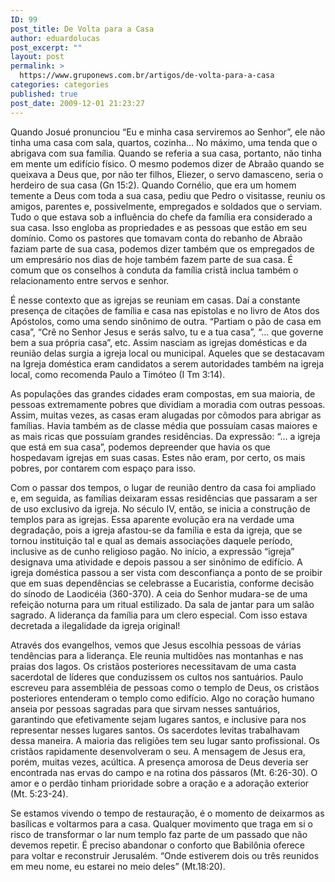 ```yaml
---
ID: 99
post_title: De Volta para a Casa
author: eduardolucas
post_excerpt: ""
layout: post
permalink: >
  https://www.gruponews.com.br/artigos/de-volta-para-a-casa
categories: categories
published: true
post_date: 2009-12-01 21:23:27
---
```

Quando Josué pronunciou “Eu e minha casa serviremos ao Senhor”, ele não tinha uma casa com sala, quartos, cozinha... No máximo, uma tenda que o abrigava com sua família. Quando se referia a sua casa, portanto, não tinha em mente um edifício físico. O mesmo podemos dizer de Abraão quando se queixava a Deus que, por não ter filhos, Eliezer, o servo damasceno, seria o herdeiro de sua casa (Gn 15:2). Quando Cornélio, que era um homem temente a Deus com toda a sua casa, pediu que Pedro o visitasse, reuniu os amigos, parentes e, possivelmente, empregados e soldados que o serviam. Tudo o que estava sob a influência do chefe da família era considerado a sua casa. Isso engloba as propriedades e as pessoas que estão em seu domínio. Como os pastores que tomavam conta do rebanho de Abraão faziam parte de sua casa, podemos dizer também que os empregados de um empresário nos dias de hoje também fazem parte de sua casa. É comum que os conselhos à conduta da família cristã inclua também o relacionamento entre servos e senhor.

É nesse contexto que as igrejas se reuniam em casas. Daí a constante presença de citações de família e casa nas epístolas e no livro de Atos dos Apóstolos, como uma sendo sinônimo de outra. “Partiam o pão de casa em casa”, “Crê no Senhor Jesus e serás salvo, tu e a tua casa”, “... que governe bem a sua própria casa”, etc. Assim nasciam as igrejas domésticas e da reunião delas surgia a igreja local ou municipal. Aqueles que se destacavam na Igreja doméstica eram candidatos a serem autoridades também na igreja local, como recomenda Paulo a Timóteo (I Tm 3:14).

As populações das grandes cidades eram compostas, em sua maioria, de pessoas extremamente pobres que dividiam a moradia com outras pessoas. Assim, muitas vezes, as casas eram alugadas por cômodos para abrigar as famílias. Havia também as de classe média que possuíam casas maiores e as mais ricas que possuíam grandes residências. Da expressão: “... a igreja que está em sua casa”, podemos depreender que havia os que hospedavam igrejas em suas casas. Estes não eram, por certo, os mais pobres, por contarem com espaço para isso.

Com o passar dos tempos, o lugar de reunião dentro da casa foi ampliado e, em seguida, as famílias deixaram essas residências que passaram a ser de uso exclusivo da igreja. No século IV, então, se inicia a construção de templos para as igrejas. Essa aparente evolução era na verdade uma degradação, pois a igreja afastou-se da família e esta da igreja, que se tornou instituição tal e qual as demais associações daquele período, inclusive as de cunho religioso pagão. No início, a expressão “igreja” designava uma atividade e depois passou a ser sinônimo de edifício. A igreja doméstica passou a ser vista com desconfiança a ponto de se proibir que em suas dependências se celebrasse a Eucaristia, conforme decisão do sínodo de Laodicéia (360-370). A ceia do Senhor mudara-se de uma refeição noturna para um ritual estilizado. Da sala de jantar para um salão sagrado. A liderança da família para um clero especial. Com isso estava decretada a ilegalidade da igreja original!

Através dos evangelhos, vemos que Jesus escolhia pessoas de várias tendências para a liderança. Ele reunia multidões nas montanhas e nas praias dos lagos. Os cristãos posteriores necessitavam de uma casta sacerdotal de líderes que conduzissem os cultos nos santuários. Paulo escreveu para assembléia de pessoas como o templo de Deus, os cristãos posteriores entenderam o templo como edifício. Algo no coração humano anseia por pessoas sagradas para que sirvam nesses santuários, garantindo que efetivamente sejam lugares santos, e inclusive para nos representar nesses lugares santos. Os sacerdotes levitas trabalhavam dessa maneira. A maioria das religiões tem seu lugar santo profissional. Os cristãos rapidamente desenvolveram o seu. A mensagem de Jesus era, porém, muitas vezes, acúltica. A presença amorosa de Deus deveria ser encontrada nas ervas do campo e na rotina dos pássaros (Mt. 6:26-30). O amor e o perdão tinham prioridade sobre a oração e a adoração exterior (Mt. 5:23-24).

Se estamos vivendo o tempo de restauração, é o momento de deixarmos as basílicas e voltarmos para a casa. Qualquer movimento que traga em si o risco de transformar o lar num templo faz parte de um passado que não devemos repetir. É preciso abandonar o conforto que Babilônia oferece para voltar e reconstruir Jerusalém. “Onde estiverem dois ou três reunidos em meu nome, eu estarei no meio deles” (Mt.18:20).